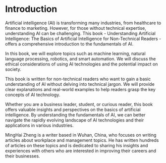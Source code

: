 # Introduction

Artificial intelligence (AI) is transforming many industries, from healthcare to finance to marketing. However, for those without technical expertise, understanding AI can be challenging. This book - Understanding Artificial Intelligence: The Basics of Artificial Intelligence for Non-Technical Readers - offers a comprehensive introduction to the fundamentals of AI.

In this book, we will explore topics such as machine learning, natural language processing, robotics, and smart automation. We will discuss the ethical considerations of using AI technologies and the potential impact on society.

This book is written for non-technical readers who want to gain a basic understanding of AI without delving into technical jargon. We will provide clear explanations and real-world examples to help readers grasp the key concepts of AI technology.

Whether you are a business leader, student, or curious reader, this book offers valuable insights and perspectives on the basics of artificial intelligence. By understanding the fundamentals of AI, we can better navigate the rapidly evolving landscape of AI technologies and their applications in various industries.

MingHai Zheng is a writer based in Wuhan, China, who focuses on writing articles about workplace and management topics. He has written hundreds of articles on these topics and is dedicated to sharing his insights and experiences with others who are interested in improving their careers and their businesses.
